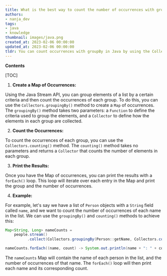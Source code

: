 ```yaml
---
title: What is the best way to count the number of occurrences with groupby?
authors:
- nanja_dev
tags:
- java
- knowledge
thumbnail: images/java.png
created_at: 2023-02-06 00:00:00
updated_at: 2023-02-06 00:00:00
tldr: You can count occurrences with groupBy in Java by using the Collectors.groupingBy() and Collectors.counting() methods.
---
```


**Contents**

[TOC]

1. **Create a Map of Occurrences:**

Using the Java Stream API, you can group elements of a list by a certain criteria and then count the occurrences of each group. To do this, you can use the `Collectors.groupingBy()` method to create a `Map` of occurrences. The `groupingBy()` method takes two parameters: a `Function` to define the criteria used to group the elements, and a `Collector` to define how the elements in each group are collected.

2. **Count the Occurrences:**

To count the occurrences of each group, you can use the `Collectors.counting()` method. The `counting()` method takes no parameters and returns a `Collector` that counts the number of elements in each group.

3. **Print the Results:**

Once you have the Map of occurrences, you can print the results with a `forEach()` loop. This loop will iterate over each entry in the Map and print the group and the number of occurrences.

4. **Example:**

For example, let's say we have a list of `Person` objects with a `String` field called `name`, and we want to count the number of occurrences of each name in the list. We can use the `groupingBy()` and `counting()` methods to achieve this:

```java
Map<String, Long> nameCounts = 
    people.stream()
          .collect(Collectors.groupingBy(Person::getName, Collectors.counting()));

nameCounts.forEach((name, count) -> System.out.println(name + ": " + count));
```

The `nameCounts` Map will contain the name of each person in the list, and the number of occurrences of that name. The `forEach()` loop will then print each name and its corresponding count.

